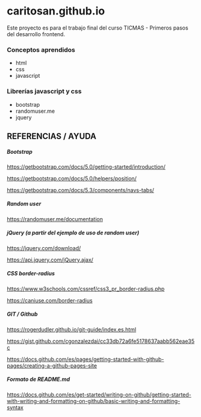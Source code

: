 # caritosan.github.io
Este proyecto es para el trabajo final del curso TICMAS - Primeros pasos del desarrollo frontend.

### Conceptos aprendidos
- html
- css
- javascript

### Librerías javascript y css
- bootstrap
- randomuser.me
- jquery


## REFERENCIAS / AYUDA

##### Bootstrap
https://getbootstrap.com/docs/5.0/getting-started/introduction/

https://getbootstrap.com/docs/5.0/helpers/position/

https://getbootstrap.com/docs/5.3/components/navs-tabs/
  
##### Random user
https://randomuser.me/documentation

##### jQuery (a partir del ejemplo de uso de random user)
https://jquery.com/download/

https://api.jquery.com/jQuery.ajax/

##### CSS border-radius
https://www.w3schools.com/cssref/css3_pr_border-radius.php

https://caniuse.com/border-radius

##### GIT / Github
https://rogerdudler.github.io/git-guide/index.es.html

https://gist.github.com/cgonzalezdai/cc33db72a6fe5178637aabb562eae35c

https://docs.github.com/es/pages/getting-started-with-github-pages/creating-a-github-pages-site

##### Formato de README.md
https://docs.github.com/es/get-started/writing-on-github/getting-started-with-writing-and-formatting-on-github/basic-writing-and-formatting-syntax
